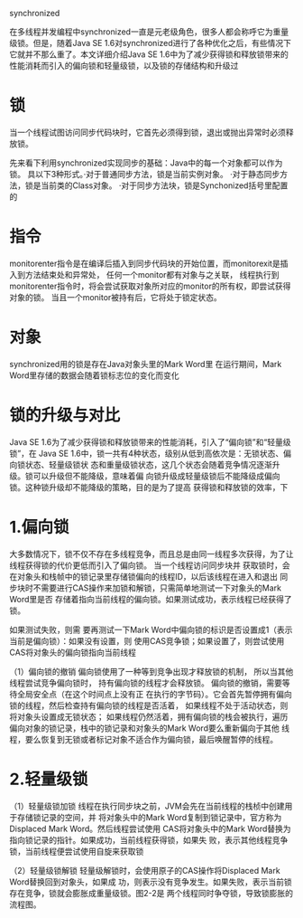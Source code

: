  synchronized
 
 在多线程并发编程中synchronized一直是元老级角色，很多人都会称呼它为重量级锁。但是，随着Java SE 1.6对synchronized进行了各种优化之后，有些情况下它就并不那么重了。本文详细介绍Java SE 1.6中为了减少获得锁和释放锁带来的性能消耗而引入的偏向锁和轻量级锁，以及锁的存储结构和升级过
 
 
 # 锁
 
 当一个线程试图访问同步代码块时，它首先必须得到锁，退出或抛出异常时必须释放锁。
 
 
 先来看下利用synchronized实现同步的基础：Java中的每一个对象都可以作为锁。
 具以下3种形式。·对于普通同步方法，锁是当前实例对象。
 ·对于静态同步方法，锁是当前类的Class对象。
 ·对于同步方法块，锁是Synchonized括号里配置的
 
 # 指令
 
 monitorenter指令是在编译后插入到同步代码块的开始位置，而monitorexit是插入到方法结束处和异常处，
任何一个monitor都有对象与之关联，
线程执行到monitorenter指令时，将会尝试获取对象所对应的monitor的所有权，即尝试获得对象的锁。
当且一个monitor被持有后，它将处于锁定状态。


# 对象

synchronized用的锁是存在Java对象头里的Mark Word里
在运行期间，Mark Word里存储的数据会随着锁标志位的变化而变化


# 锁的升级与对比

Java SE 1.6为了减少获得锁和释放锁带来的性能消耗，引入了“偏向锁”和“轻量级锁”，在
Java SE 1.6中，锁一共有4种状态，级别从低到高依次是：无锁状态、偏向锁状态、轻量级锁状
态和重量级锁状态，这几个状态会随着竞争情况逐渐升级。锁可以升级但不能降级，意味着偏
向锁升级成轻量级锁后不能降级成偏向锁。这种锁升级却不能降级的策略，目的是为了提高
获得锁和释放锁的效率，下

# 1.偏向锁
大多数情况下，锁不仅不存在多线程竞争，而且总是由同一线程多次获得，为了让线程获得锁的代价更低而引入了偏向锁。
当一个线程访问同步块并
获取锁时，会在对象头和栈帧中的锁记录里存储锁偏向的线程ID，以后该线程在进入和退出
同步块时不需要进行CAS操作来加锁和解锁，只需简单地测试一下对象头的Mark Word里是否
存储着指向当前线程的偏向锁。如果测试成功，表示线程已经获得了锁。

如果测试失败，则需
要再测试一下Mark Word中偏向锁的标识是否设置成1（表示当前是偏向锁）：如果没有设置，则
使用CAS竞争锁；如果设置了，则尝试使用CAS将对象头的偏向锁指向当前线程

（1）偏向锁的撤销
偏向锁使用了一种等到竞争出现才释放锁的机制，
所以当其他线程尝试竞争偏向锁时，
持有偏向锁的线程才会释放锁。
偏向锁的撤销，需要等待全局安全点（在这个时间点上没有正
在执行的字节码）。它会首先暂停拥有偏向锁的线程，然后检查持有偏向锁的线程是否活着，
如果线程不处于活动状态，则将对象头设置成无锁状态；
如果线程仍然活着，拥有偏向锁的栈会被执行，遍历偏向对象的锁记录，栈中的锁记录和对象头的Mark Word要么重新偏向于其他
线程，要么恢复到无锁或者标记对象不适合作为偏向锁，最后唤醒暂停的线程。


# 2.轻量级锁
（1）轻量级锁加锁
线程在执行同步块之前，JVM会先在当前线程的栈桢中创建用于存储锁记录的空间，并
将对象头中的Mark Word复制到锁记录中，官方称为Displaced Mark Word。然后线程尝试使用
CAS将对象头中的Mark Word替换为指向锁记录的指针。如果成功，当前线程获得锁，如果失
败，表示其他线程竞争锁，当前线程便尝试使用自旋来获取锁

（2）轻量级锁解锁
轻量级解锁时，会使用原子的CAS操作将Displaced Mark Word替换回到对象头，如果成
功，则表示没有竞争发生。如果失败，表示当前锁存在竞争，锁就会膨胀成重量级锁。图2-2是
两个线程同时争夺锁，导致锁膨胀的流程图。





